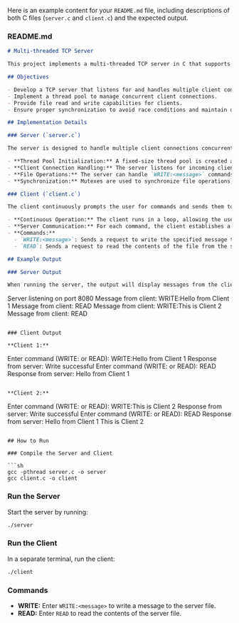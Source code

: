 Here is an example content for your `README.md` file, including descriptions of both C files (`server.c` and `client.c`) and the expected output.

### README.md

```markdown
# Multi-threaded TCP Server

This project implements a multi-threaded TCP server in C that supports concurrent file read and write operations from multiple clients. The server uses a thread pool to handle multiple client connections efficiently and synchronizes file operations to maintain data integrity.

## Objectives

- Develop a TCP server that listens for and handles multiple client connections.
- Implement a thread pool to manage concurrent client connections.
- Provide file read and write capabilities for clients.
- Ensure proper synchronization to avoid race conditions and maintain data consistency.

## Implementation Details

### Server (`server.c`)

The server is designed to handle multiple client connections concurrently using a thread pool. It supports two primary operations requested by clients: writing to a file and reading from a file.

- **Thread Pool Initialization:** A fixed-size thread pool is created at the start of the server. Each thread waits for client connections and handles their requests.
- **Client Connection Handling:** The server listens for incoming client connections and assigns them to worker threads from the pool.
- **File Operations:** The server can handle `WRITE:<message>` commands to append messages to a file and `READ` commands to read the contents of the file.
- **Synchronization:** Mutexes are used to synchronize file operations, ensuring that only one thread accesses the file at a time to prevent race conditions and data corruption.

### Client (`client.c`)

The client continuously prompts the user for commands and sends them to the server. It supports two commands: writing a message to the file on the server and reading the contents of the file.

- **Continuous Operation:** The client runs in a loop, allowing the user to send multiple commands without exiting.
- **Server Communication:** For each command, the client establishes a new connection to the server, sends the command, and reads the response.
- **Commands:**
  - `WRITE:<message>`: Sends a request to write the specified message to the file on the server.
  - `READ`: Sends a request to read the contents of the file from the server.

## Example Output

### Server Output

When running the server, the output will display messages from the clients, indicating the operations being performed.

```
Server listening on port 8080
Message from client: WRITE:Hello from Client 1
Message from client: READ
Message from client: WRITE:This is Client 2
Message from client: READ
```

### Client Output

**Client 1:**

```
Enter command (WRITE:<message> or READ): WRITE:Hello from Client 1
Response from server: Write successful
Enter command (WRITE:<message> or READ): READ
Response from server: Hello from Client 1
```

**Client 2:**

```
Enter command (WRITE:<message> or READ): WRITE:This is Client 2
Response from server: Write successful
Enter command (WRITE:<message> or READ): READ
Response from server: Hello from Client 1
This is Client 2
```

## How to Run

### Compile the Server and Client

```sh
gcc -pthread server.c -o server
gcc client.c -o client
```

### Run the Server

Start the server by running:

```sh
./server
```

### Run the Client

In a separate terminal, run the client:

```sh
./client
```

### Commands

- **WRITE:** Enter `WRITE:<message>` to write a message to the server file.
- **READ:** Enter `READ` to read the contents of the server file.
